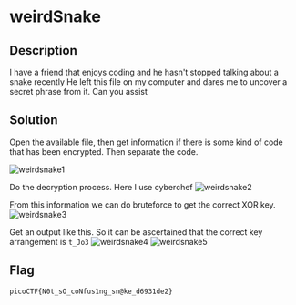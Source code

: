 # weirdSnake

## Description
I have a friend that enjoys coding and he hasn't stopped talking about a snake recently He left this file on my computer and dares me to uncover a secret phrase from it. Can you assist

## Solution
Open the available file, then get information if there is some kind of code that has been encrypted. Then separate the code.

![weirdsnake1](https://i.imgur.com/JWBQvnY.png)

Do the decryption process. Here I use cyberchef
![weirdsnake2](https://i.imgur.com/abkGjHz.png)

From this information we can do bruteforce to get the correct XOR key.
![weirdsnake3](https://i.imgur.com/BEFVoZt.png)

Get an output like this. So it can be ascertained that the correct key arrangement is ```t_Jo3```
![weirdsnake4](https://i.imgur.com/Ry6tB7I.png)
![weirdsnake5](https://i.imgur.com/WLBilwP.png)
## Flag

    picoCTF{N0t_sO_coNfus1ng_sn@ke_d6931de2}